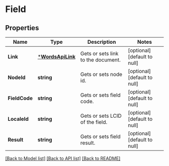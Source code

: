 # Field

## Properties
Name | Type | Description | Notes
------------ | ------------- | ------------- | -------------
**Link** | [***WordsApiLink**](WordsApiLink.md) | Gets or sets link to the document. | [optional] [default to null]
**NodeId** | **string** | Gets or sets node id. | [optional] [default to null]
**FieldCode** | **string** | Gets or sets field code. | [optional] [default to null]
**LocaleId** | **string** | Gets or sets LCID of the field. | [optional] [default to null]
**Result** | **string** | Gets or sets field result. | [optional] [default to null]

[[Back to Model list]](../README.md#documentation-for-models) [[Back to API list]](../README.md#documentation-for-api-endpoints) [[Back to README]](../README.md)


